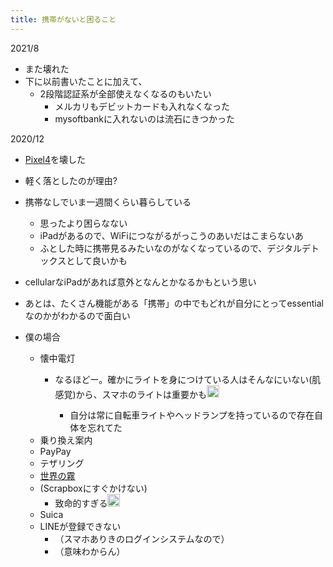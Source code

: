 ```yaml
---
title: 携帯がないと困ること
---
```


2021/8

* また壊れた
* 下に以前書いたことに加えて、
  * 2段階認証系が全部使えなくなるのもいたい
    * メルカリもデビットカードも入れなくなった
    * mysoftbankに入れないのは流石にきつかった

2020/12

* [Pixel4](Pixel4.md)を壊した

* 軽く落としたのが理由?

* 携帯なしでいま一週間くらい暮らしている
  
  * 思ったより困らなない
  * iPadがあるので、WiFiにつながるがっこうのあいだはこまらないあ
  * ふとした時に携帯見るみたいなのがなくなっているので、デジタルデトックスとして良いかも
* cellularなiPadがあれば意外となんとかなるかもという思い

* あとは、たくさん機能がある「携帯」の中でもどれが自分にとってessentialなのかがわかるので面白い

* 僕の場合
  
  * 懐中電灯
    * なるほどー。確かにライトを身につけている人はそんなにいない(肌感覚)から、スマホのライトは重要かも<img src='https://scrapbox.io/api/pages/blu3mo-public/takker/icon' alt='takker.icon' height="19.5"/>

      * 自分は常に自転車ライトやヘッドランプを持っているので存在自体を忘れてた
  * 乗り換え案内
  * PayPay
  * テザリング
  * [世界の霧](%E4%B8%96%E7%95%8C%E3%81%AE%E9%9C%A7.md)
  * (Scrapboxにすぐかけない)
    * 致命的すぎる<img src='https://scrapbox.io/api/pages/blu3mo-public/takker/icon' alt='takker.icon' height="19.5"/>
  * Suica
  * LINEが登録できない
    * （スマホありきのログインシステムなので）
    * （意味わからん）
